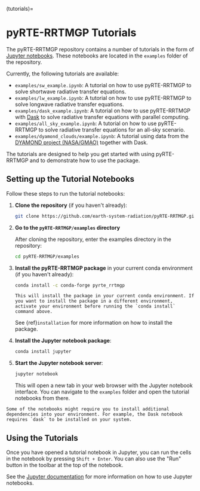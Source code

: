 (tutorials)=
# pyRTE-RRTMGP Tutorials

The pyRTE-RRTMGP repository contains a number of tutorials in the form of  [Jupyter notebooks](https://docs.jupyter.org). These notebooks are located in the `examples` folder of the repository.

Currently, the following tutorials are available:

* `examples/sw_example.ipynb`: A tutorial on how to use pyRTE-RRTMGP to solve shortwave radiative transfer equations.
* `examples/lw_example.ipynb`: A tutorial on how to use pyRTE-RRTMGP to solve longwave radiative transfer equations.
* `examples/dask_example.ipynb`: A tutorial on how to use pyRTE-RRTMGP with [Dask](https://docs.dask.org/en/stable/) to solve radiative transfer equations with parallel computing.
* `examples/all_sky_example.ipynb`: A tutorial on how to use pyRTE-RRTMGP to solve radiative transfer equations for an all-sky scenario.
* `examples/dyamond_clouds/example.ipynb`: A tutorial using data from the [DYAMOND project (NASA/GMAO)](https://gmao.gsfc.nasa.gov/global_mesoscale/dyamond_phaseII/data_access/) together with Dask.

The tutorials are designed to help you get started with using pyRTE-RRTMGP and to demonstrate how to use the package.

## Setting up the Tutorial Notebooks

Follow these steps to run the tutorial notebooks:

1. **Clone the repository** (if you haven't already):

    ```bash
    git clone https://github.com/earth-system-radiation/pyRTE-RRTMGP.git
    ```

2. **Go to the ``pyRTE-RRTMGP/examples`` directory**

    After cloning the repository, enter the examples directory in the repository:

    ```bash
    cd pyRTE-RRTMGP/examples
    ```

3. **Install the pyRTE-RRTMGP package** in your current conda environment (if you haven't already):

    ```bash
    conda install -c conda-forge pyrte_rrtmgp
    ```

    ```{note}
    This will install the package in your current conda environment. If you want to install the package in a different environment, activate your environment before running the `conda install` command above.
    ```

    See {ref}`installation` for more information on how to install the package.

4. **Install the Jupyter notebook package**:

    ```bash
    conda install jupyter
    ```

5. **Start the Jupyter notebook server**:

    ```bash
    jupyter notebook
    ```

    This will open a new tab in your web browser with the Jupyter notebook interface. You can navigate to the `examples` folder and open the tutorial notebooks from there.

```{note}
Some of the notebooks might require you to install additional dependencies into your environment. For example, the Dask notebook requires `dask` to be installed on your system.
```

## Using the Tutorials

Once you have opened a tutorial notebook in Jupyter, you can run the cells in the notebook by pressing `Shift + Enter`. You can also use the "Run" button in the toolbar at the top of the notebook.

See the [Jupyter documentation](https://docs.jupyter.org) for more information on how to use Jupyter notebooks.

<!--
Note about including interactive notebooks in the documentation:
- We can't include interactive notebooks in the documentation directly because they require a running Jupyter server to work. readthedocs doesn't support running Jupyter notebooks interactively.
- We could include links to run the notebooks on Google Colab (``[![Open In Colab](https://colab.research.google.com/assets/colab-badge.svg)](https://colab.research.google.com/github/your-repo/your-notebook.ipynb)``). However, this requires setting up the environments with the required packages (potentially with something like https://pypi.org/project/condacolab/).
 -->
